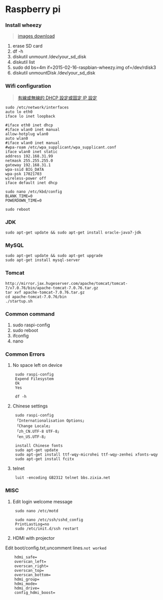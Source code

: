 # Raspberry pi

### Install wheezy

> [images download](http://downloads.raspberrypi.org/raspbian/images/)

1. erase SD card
2. df -h
3. diskutil unmount /dev/your_sd_disk
4. diskutil list
5. sudo dd bs=4m if=2015-02-16-raspbian-wheezy.img of=/dev/rdisk3
6. diskutil unmountDisk /dev/your_sd_disk

### Wifi configuration

> [有線或無線的 DHCP 設定或固定 IP 設定](https://sites.google.com/site/raspberypishare0918/home/di-yi-ci-qi-dong/1-6-you-xian-huo-wu-xian-dedhcp)

```
sudo /etc/network/interfaces
auto lo eth0
iface lo inet loopback

#iface eth0 inet dhcp
#iface wlan0 inet manual
allow-hotplug wlan0
auto wlan0
#iface wlan0 inet manual 
#wpa-roam /etc/wpa_supplicant/wpa_supplicant.conf 
iface wlan0 inet static 
address 192.168.31.99 
netmask 255.255.255.0 
gateway 192.168.31.1 
wpa-ssid BIG_DATA 
wpa-psk 17021703
wireless-power off
iface default inet dhcp

sudo nano /etc/kbd/config 
BLANK_TIME=0 
POWERDOWN_TIME=0 

sudo reboot
```

### JDK

    sudo apt-get update && sudo apt-get install oracle-java7-jdk

### MySQL

    sudo apt-get update && sudo apt-get upgrade
    sudo apt-get install mysql-server

### Tomcat

    http://mirror.jax.hugeserver.com/apache/tomcat/tomcat-7/v7.0.76/bin/apache-tomcat-7.0.76.tar.gz
    tar xvf apache-tomcat-7.0.76.tar.gz
    cd apache-tomcat-7.0.76/bin
    ./startup.sh
    
### Common command
1. sudo raspi-config
2. sudo reboot
3. ifconfig
4. nano    

### Common Errors
1. No space left on device

	    sudo raspi-config
	    Expend Filesystem
	    Ok
	    Yes

		df -h
2. Chinese settings
		
		sudo raspi-config	
		「Internationalisation Options」
		「Change Locale」
		「zh_CN.UTF-8 UTF-8」
		「en_US.UTF-8」

		install Chinese fonts
		sudo apt-get update
		sudo apt-get install ttf-wqy-microhei ttf-wqy-zenhei xfonts-wqy
		sudo apt-get install fcitx
		
3. telnet
		
		luit -encoding GB2312 telnet bbs.zixia.net

### MISC
1. Edit login welcome message

		sudo nano /etc/motd
		
		sudo nano /etc/ssh/sshd_config
		PrintLastLog=no
		sudo /etc/init.d/ssh restart	
		
2. HDMI with projector

Edit boot/config.txt,uncomment lines.`not worked`

		hdmi_safe= 
		overscan_left= 
		overscan_right= 
		overscan_top= 
		overscan_bottom= 
		hdmi_group= 
		hdmi_mode= 
		hdmi_drive= 
		config_hdmi_boost= 
